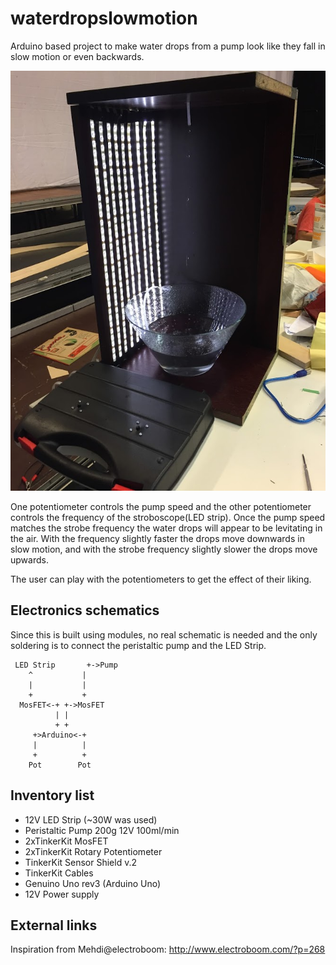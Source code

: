 # waterdropslowmotion
Arduino based project to make water drops from a pump look like they fall in slow motion or even backwards.

![Almost finished build](https://github.com/e04mk/waterdropslowmotion/blob/master/version1.jpg)

One potentiometer controls the pump speed and the other potentiometer controls the frequency of the stroboscope(LED strip).
Once the pump speed matches the strobe frequency the water drops will appear to be levitating in the air. With the frequency slightly faster the drops move downwards in slow motion, and with the strobe frequency slightly slower the drops move upwards.

The user can play with the potentiometers to get the effect of their liking.

## Electronics schematics
Since this is built using modules, no real schematic is needed and the only soldering is to connect the peristaltic pump and the LED Strip.

     LED Strip       +->Pump  
        ^           |  
        |           |  
        +           +  
      MosFET<-+ +->MosFET  
              | |  
              + +  
         +>Arduino<-+  
         |          |  
         +          +  
        Pot        Pot  


## Inventory list
* 12V LED Strip (~30W was used)
* Peristaltic Pump 200g 12V 100ml/min
* 2xTinkerKit MosFET
* 2xTinkerKit Rotary Potentiometer
* TinkerKit Sensor Shield v.2
* TinkerKit Cables
* Genuino Uno rev3 (Arduino Uno)
* 12V Power supply

## External links
Inspiration from Mehdi@electroboom: http://www.electroboom.com/?p=268
